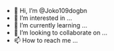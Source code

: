- 👋 Hi, I’m @Joko109dogbn
- 👀 I’m interested in ...
- 🌱 I’m currently learning ...
- 💞️ I’m looking to collaborate on ...
- 📫 How to reach me ...

<!---
Joko109dogbn/Joko109dogbn is a ✨ special ✨ repository because its `README.md` (this file) appears on your GitHub profile.
You can click the Preview link to take a look at your changes.
--->
